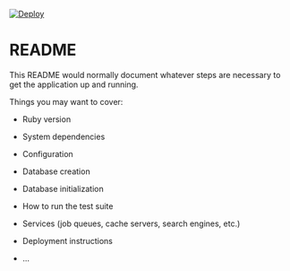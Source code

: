 [![Deploy](https://www.herokucdn.com/deploy/button.svg)](https://heroku.com/deploy?template=https://github.com/tildeio/helix-website/tree/master)

# README

This README would normally document whatever steps are necessary to get the
application up and running.

Things you may want to cover:

* Ruby version

* System dependencies

* Configuration

* Database creation

* Database initialization

* How to run the test suite

* Services (job queues, cache servers, search engines, etc.)

* Deployment instructions

* ...
